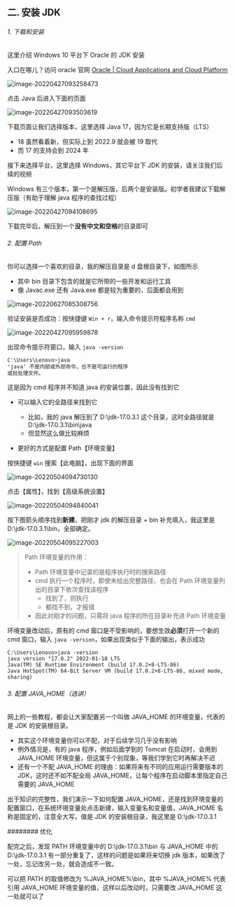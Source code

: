 ## 二. 安装 JDK

###### 1. 下载和安装

这里介绍 Windows 10 平台下 Oracle 的 JDK 安装

入口在哪儿？访问 oracle 官网 [Oracle | Cloud Applications and Cloud Platform](https://www.oracle.com/index.html)

![image-20220427093258473](image-20220427093258473.png)

点击 Java 后进入下面的页面

![image-20220427093503619](image-20220427093503619.png)

下载页面让我们选择版本，这里选择 Java 17，因为它是长期支持版（LTS）

* 18 虽然看着新，但实际上到 2022.9 就会被 19 取代
* 而 17 的支持会到 2024 年

接下来选择平台，这里选择 Windows，其它平台下 JDK 的安装，请关注我们后续的视频

Windows 有三个版本，第一个是解压版，后两个是安装版。初学者我建议下载解压版（有助于理解 java 程序的查找过程）

![image-20220427094108695](image-20220427094108695.png)

下载完毕后，解压到一个**没有中文和空格**的目录即可



###### 2. 配置 Path

你可以选择一个喜欢的目录，我的解压目录是 d 盘根目录下，如图所示

* 其中 bin 目录下包含的就是它所带的一些开发和运行工具
* 像 Javac.exe 还有 Java.exe 都是较为重要的，后面都会用到

![image-20220627085308756](image-20220627085308756.png)

验证安装是否成功：按快捷键 `Win + r`，输入命令提示符程序名称 `cmd`

![image-20220427095959878](image-20220427095959878.png)

出现命令提示符窗口，输入 `java -version`

```java
C:\Users\Lenovo>java
'java' 不是内部或外部命令，也不是可运行的程序
或批处理文件。
```

这是因为 cmd 程序并不知道 java 的安装位置，因此没有找到它

* 可以输入它的全路径来找到它
  * 比如，我的 java 解压到了 D:\jdk-17.0.3.1 这个目录，这时全路径就是 D:\jdk-17.0.3.1\bin\java
  * 但显然这么做比较麻烦

* 更好的方式是配置 Path【环境变量】



按快捷键 `win` 搜索【此电脑】，出现下面的界面

![image-20220504094730130](image-20220504094730130.png)

点击【属性】，找到【高级系统设置】

![image-20220504094840041](image-20220504094840041.png)

按下图箭头顺序找到**新建**，把刚才 jdk 的解压目录 + bin 补充填入，我这里是 D:\jdk-17.0.3.1\bin，全部确定。

![image-20220504095227003](image-20220504095227003.png)

> Path 环境变量的作用：
>
> * Path 环境变量中记录的是程序执行时的搜索路径
> * cmd 执行一个程序时，即使未给出完整路径，也会在 Path 环境变量列出的目录下依次查找该程序
>   * 找到了，则执行
>   * 都找不到，才报错
> * 因此对刚才的问题，只需将 java 程序的所在目录补充进 Path 环境变量

环境变量改动后，原有的 cmd 窗口是不受影响的，要想生效**必须**打开一个新的 cmd 窗口，输入 `java -version`，如果出现类似于下面的输出，表示成功

```
C:\Users\Lenovo>java -version
java version "17.0.2" 2022-01-18 LTS
Java(TM) SE Runtime Environment (build 17.0.2+8-LTS-86)
Java HotSpot(TM) 64-Bit Server VM (build 17.0.2+8-LTS-86, mixed mode, sharing)
```



###### 3. 配置 JAVA_HOME（选讲）

网上的一些教程，都会让大家配置另一个叫做 JAVA_HOME 的环境变量，代表的是 JDK 的安装根目录。

* 其实这个环境变量你可以不配，对于后续学习几乎没有影响
* 例外情况是，有的 java 程序，例如后面学到的 Tomcat 在启动时，会用到 JAVA_HOME 环境变量，但这属于个别现象，等我们学到它时再解决不迟
* 还有一个不配 JAVA_HOME 的理由：如果将来有不同的应用运行需要版本的 JDK，这时还不如不配全局 JAVA_HOME，让每个程序在启动脚本里指定自己需要的 JAVA_HOME 

出于知识的完整性，我们演示一下如何配置 JAVA_HOME，还是找到环境变量的配置窗口，在系统环境变量处点击新建，输入变量名和变量值，JAVA_HOME 名称是固定的，注意全大写，值是 JDK 的安装根目录，我这里是 D:\jdk-17.0.3.1



######## 优化

配完之后，发现 PATH 环境变量中的 D:\jdk-17.0.3.1\bin 与 JAVA_HOME 中的 D:\jdk-17.0.3.1 有一部分重复了，这样的问题是如果将来切换 jdk 版本，如果改了一处，忘记改另一处，就会造成不一致。

可以把 PATH 的取值修改为 %JAVA_HOME%\bin，其中 %JAVA_HOME% 代表引用 JAVA_HOME 环境变量的值，这样以后改动时，只需要改 JAVA_HOME 这一处就可以了